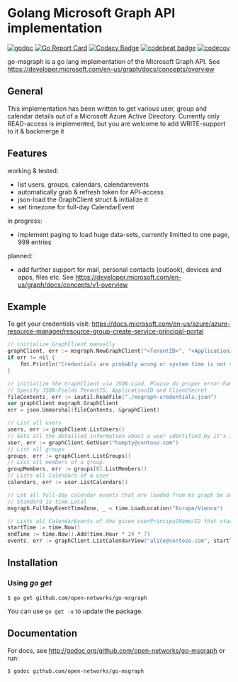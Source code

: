 # Golang Microsoft Graph API implementation
[![godoc](https://godoc.org/github.com/open-networks/go-msgraph?status.svg)](https://godoc.org/github.com/open-networks/go-msgraph)
[![Go Report Card](https://goreportcard.com/badge/github.com/open-networks/go-msgraph)](https://goreportcard.com/report/github.com/open-networks/go-msgraph)
[![Codacy Badge](https://api.codacy.com/project/badge/Grade/0f21b4bbb7334f9c8ce3a04852533dd4)](https://www.codacy.com/app/TerraTalpi/go-msgraph?utm_source=github.com&amp;utm_medium=referral&amp;utm_content=open-networks/go-msgraph&amp;utm_campaign=Badge_Grade)
[![codebeat badge](https://codebeat.co/badges/9d93c0c6-a981-42d3-97a7-bb48c296257f)](https://codebeat.co/projects/github-com-open-networks-go-msgraph-master)
[![codecov](https://codecov.io/gh/open-networks/go-msgraph/branch/master/graph/badge.svg)](https://codecov.io/gh/open-networks/go-msgraph)

go-msgraph is a go lang implementation of the Microsoft Graph API. See https://developer.microsoft.com/en-us/graph/docs/concepts/overview

## General
This implementation has been written to get various user, group and calendar details out of a Microsoft Azure Active Directory. Currently only READ-access is implemented, but you are welcome to add WRITE-support to it & backmerge it

## Features
working & tested:
- list users, groups, calendars, calendarevents
- automatically grab & refresh token for API-access
- json-load the GraphClient struct & initialize it
- set timezone for full-day CalendarEvent

in progress:
- implement paging to load huge data-sets, currently limitted to one page, 999 entries

planned:
- add further support for mail, personal contacts (outlook), devices and apps, files etc. See https://developer.microsoft.com/en-us/graph/docs/concepts/v1-overview

## Example
To get your credentials visit: https://docs.microsoft.com/en-us/azure/azure-resource-manager/resource-group-create-service-principal-portal
````go
// initialize GraphClient manually
graphClient, err := msgraph.NewGraphClient("<TenantID>", "<ApplicationID>", "<ClientSecret>")
if err != nil {
    fmt.Println("Credentials are probably wrong or system time is not synced: ", err)
}

// initialize the GraphClient via JSON-Load. Please do proper error-handling (!)
// Specify JSON-Fields TenantID, ApplicationID and ClientSecret 
fileContents, err := ioutil.ReadFile("./msgraph-credentials.json")
var graphClient msgraph.GraphClient
err = json.Unmarshal(fileContents, &graphClient)

// List all users
users, err := graphClient.ListUsers()
// Gets all the detailled information about a user identified by it's ID or userPrincipalName
user, err := graphClient.GetUser("humpty@contoso.com") 
// List all groups
groups, err := graphClient.ListGroups()
// List all members of a group.
groupMembers, err := groups[0].ListMembers()
// Lists all Calendars of a user
calendars, err := user.ListCalendars()

// Let all full-day calendar events that are loaded from ms graph be set to timezone Europe/Vienna:
// Standard is time.Local
msgraph.FullDayEventTimeZone, _ = time.LoadLocation("Europe/Vienna")

// Lists all CalendarEvents of the given userPrincipalName/ID that starts/ends within the the next 7 days
startTime := time.Now()
endTime := time.Now().Add(time.Hour * 24 * 7)
events, err := graphClient.ListCalendarView("alice@contoso.com", startTime, endTime)
````

## Installation

### Using *go get*

    $ go get github.com/open-networks/go-msgraph

You can use `go get -u` to update the package.

## Documentation

For docs, see http://godoc.org/github.com/open-networks/go-msgraph or run:

    $ godoc github.com/open-networks/go-msgraph



